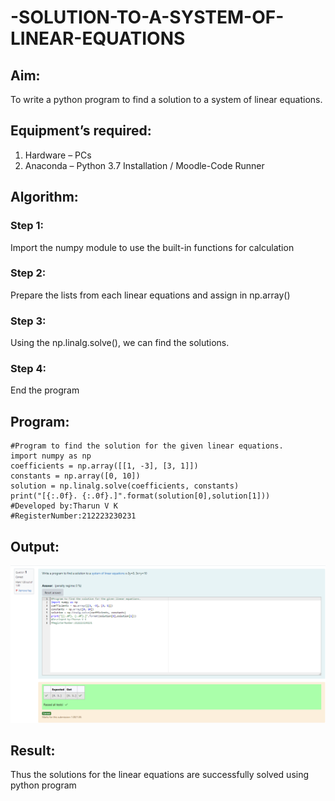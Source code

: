 # -SOLUTION-TO-A-SYSTEM-OF-LINEAR-EQUATIONS
## Aim:
To write a python program to find a solution to a system of linear equations.
## Equipment’s required:
1. 	Hardware – PCs
2. 	Anaconda – Python 3.7 Installation / Moodle-Code Runner
## Algorithm:
### Step 1: 
Import the numpy module to use the built-in functions for calculation
### Step 2: 
Prepare the lists from each linear equations and assign in np.array()
### Step 3: 
Using the np.linalg.solve(), we can find the solutions.
### Step 4: 
End the program
## Program:
```
#Program to find the solution for the given linear equations.
import numpy as np
coefficients = np.array([[1, -3], [3, 1]])
constants = np.array([0, 10])
solution = np.linalg.solve(coefficients, constants)
print("[{:.0f}. {:.0f}.]".format(solution[0],solution[1]))
#Developed by:Tharun V K 
#RegisterNumber:212223230231
```
## Output:
![alt text](<Screenshot 2024-04-10 183347.png>)

## Result: 
Thus the solutions for the linear equations are successfully solved using python program

